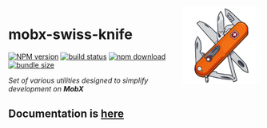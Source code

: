 <img src="assets/logo.png" align="right" width="156" alt="logo" />

# mobx-swiss-knife  

[![NPM version][npm-image]][npm-url] [![build status][github-build-actions-image]][github-actions-url] [![npm download][download-image]][download-url] [![bundle size][bundlephobia-image]][bundlephobia-url]


[npm-image]: http://img.shields.io/npm/v/mobx-swiss-knife.svg
[npm-url]: http://npmjs.org/package/mobx-swiss-knife
[github-build-actions-image]: https://github.com/js2me/mobx-swiss-knife/workflows/Builds,%20tests%20&%20co/badge.svg
[github-actions-url]: https://github.com/js2me/mobx-swiss-knife/actions
[download-image]: https://img.shields.io/npm/dm/mobx-swiss-knife.svg
[download-url]: https://npmjs.org/package/mobx-swiss-knife
[bundlephobia-url]: https://bundlephobia.com/result?p=mobx-swiss-knife
[bundlephobia-image]: https://badgen.net/bundlephobia/minzip/mobx-swiss-knife


_Set of various utilities designed to simplify development on **MobX**_  

## Documentation is [here](https://js2me.github.io/mobx-swiss-knife/) 
